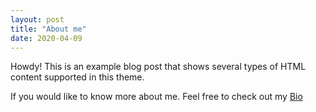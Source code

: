 ```yaml
---
layout: post
title: "About me"
date: 2020-04-09
---
```

<div class="message">
  Howdy! This is an example blog post that shows several types of HTML content supported in this theme.
</div>

If you would like to know more about me. Feel free to check out my [Bio](https://ddhangdd.github.io/about/)

<div id = "wrapper">
				<div id = "avatar"></div>
</div>
